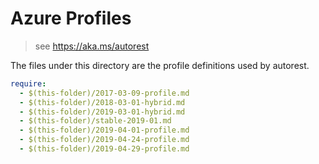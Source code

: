 # Azure Profiles

> see https://aka.ms/autorest

The files under this directory are the profile definitions used by autorest. 

``` yaml
require:  
  - $(this-folder)/2017-03-09-profile.md
  - $(this-folder)/2018-03-01-hybrid.md
  - $(this-folder)/2019-03-01-hybrid.md  
  - $(this-folder)/stable-2019-01.md  
  - $(this-folder)/2019-04-01-profile.md  
  - $(this-folder)/2019-04-24-profile.md 
  - $(this-folder)/2019-04-29-profile.md 

```